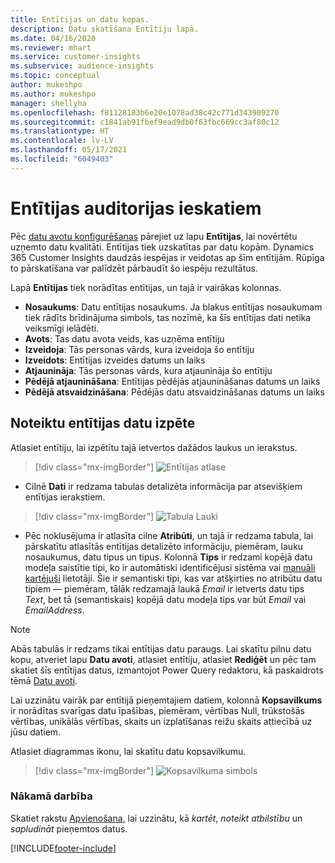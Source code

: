 ```yaml
---
title: Entītijas un datu kopas.
description: Datu skatīšana Entītiju lapā.
ms.date: 04/16/2020
ms.reviewer: mhart
ms.service: customer-insights
ms.subservice: audience-insights
ms.topic: conceptual
author: mukeshpo
ms.author: mukeshpo
manager: shellyha
ms.openlocfilehash: f81128183b6e20e1078ad38c42c771d343909270
ms.sourcegitcommit: c1841ab91fbef9ead9db0f63fbc669cc3af80c12
ms.translationtype: HT
ms.contentlocale: lv-LV
ms.lasthandoff: 05/17/2021
ms.locfileid: "6049403"
---
```

# <a name="entities-in-audience-insights"></a>Entītijas auditorijas ieskatiem

Pēc [datu avotu konfigurēšanas](data-sources.md) pārejiet uz lapu **Entītijas**, lai novērtētu uzņemto datu kvalitāti. Entītijas tiek uzskatītas par datu kopām. Dynamics 365 Customer Insights daudzās iespējas ir veidotas ap šīm entītijām. Rūpīga to pārskatīšana var palīdzēt pārbaudīt šo iespēju rezultātus.

Lapā **Entītijas** tiek norādītas entītijas, un tajā ir vairākas kolonnas.

- **Nosaukums**: Datu entītijas nosaukums. Ja blakus entītijas nosaukumam tiek rādīts brīdinājuma simbols, tas nozīmē, ka šīs entītijas dati netika veiksmīgi ielādēti.
- **Avots**: Tas datu avota veids, kas uzņēma entītiju
- **Izveidoja**: Tās personas vārds, kura izveidoja šo entītiju
- **Izveidots**: Entītijas izveides datums un laiks
- **Atjaunināja**: Tās personas vārds, kura atjaunināja šo entītiju
- **Pēdējā atjaunināšana**: Entītijas pēdējās atjaunināšanas datums un laiks
- **Pēdējā atsvaidzināšana**: Pēdējās datu atsvaidzināšanas datums un laiks

## <a name="exploring-a-specific-entitys-data"></a>Noteiktu entītijas datu izpēte

Atlasiet entītiju, lai izpētītu tajā ietvertos dažādos laukus un ierakstus.

> [!div class="mx-imgBorder"]
> ![Entītijas atlase](media/data-manager-entities-data.png "Atlasīt entītiju")

- Cilnē **Dati** ir redzama tabulas detalizēta informācija par atsevišķiem entītijas ierakstiem.

> [!div class="mx-imgBorder"]
> ![Tabula Lauki](media/data-manager-entities-fields.PNG "Tabula Lauki")

- Pēc noklusējuma ir atlasīta cilne **Atribūti**, un tajā ir redzama tabula, lai pārskatītu atlasītās entītijas detalizēto informāciju, piemēram, lauku nosaukumus, datu tipus un tipus. Kolonnā **Tips** ir redzami kopējā datu modeļa saistītie tipi, ko ir automātiski identificējusi sistēma vai [manuāli kartējuši](map-entities.md) lietotāji. Šie ir semantiski tipi, kas var atšķirties no atribūtu datu tipiem — piemēram, tālāk redzamajā laukā *Email* ir ietverts datu tips *Text*, bet tā (semantiskais) kopējā datu modeļa tips var būt *Email* vai *EmailAddress*.

> [!NOTE]
> Abās tabulās ir redzams tikai entītijas datu paraugs. Lai skatītu pilnu datu kopu, atveriet lapu **Datu avoti**, atlasiet entītiju, atlasiet **Rediģēt** un pēc tam skatiet šīs entītijas datus, izmantojot Power Query redaktoru, kā paskaidrots tēmā [Datu avoti](data-sources.md).

Lai uzzinātu vairāk par entītijā pieņemtajiem datiem, kolonnā **Kopsavilkums** ir norādītas svarīgas datu īpašības, piemēram, vērtības Null, trūkstošās vērtības, unikālās vērtības, skaits un izplatīšanas reižu skaits attiecībā uz jūsu datiem.

Atlasiet diagrammas ikonu, lai skatītu datu kopsavilkumu.

> [!div class="mx-imgBorder"]
> ![Kopsavilkuma simbols](media/data-manager-entities-summary.png "Tabula Datu kopsavilkums")

### <a name="next-step"></a>Nākamā darbība

Skatiet rakstu [Apvienošana](data-unification.md), lai uzzinātu, kā *kartēt*, *noteikt atbilstību* un *sapludināt* pieņemtos datus.


[!INCLUDE[footer-include](../includes/footer-banner.md)]
